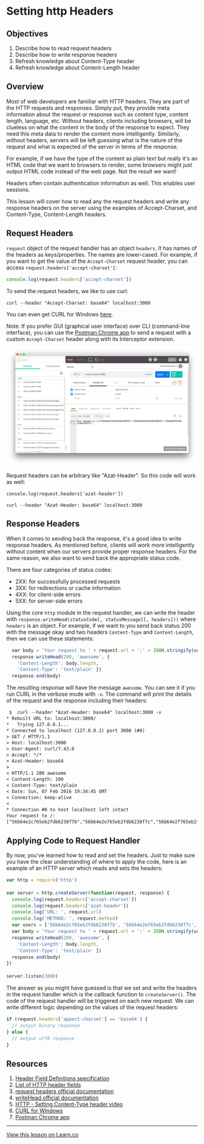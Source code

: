 # Setting http Headers

## Objectives

1. Describe how to read request headers
2. Describe how to write response headers
1. Refresh knowledge about Content-Type header
1. Refresh knowledge about Content-Length header


## Overview

Most of web developers are familiar with HTTP headers. They are part of the HTTP requests and responses. Simply put, they provide meta information about the request or response such as content type, content length, language, etc. Without headers, clients including browsers, will be clueless on what the content in the body of the response to expect. They need this meta data to render the content more intelligently. Similarly, without headers, servers will be left guessing what is the nature of the request and what is expected of the server in terms of the response. 

For example, if we have the type of the content as plain text but really it's an HTML code that we want to browsers to render, some browsers might just output HTML code instead of the web page. Not the result we want!

Headers often contain authentication information as well. This enables user sessions.

This lesson will cover how to read any the request headers and write any response headers on the server using the examples of Accept-Charset, and Content-Type, Content-Length headers.

## Request Headers

`request` object of the request handler has an object `headers`. It has names of the headers as keys/properties. The names are lower-cased. For example, if you want to get the value of the `Accept-Charset` request header, you can access `request.headers['accept-charset']`:

```js
console.log(request.headers['accept-charset'])
```

To send the request headers, we like to use curl:

```
curl --header "Accept-Charset: base64" localhost:3000
```

You can even get CURL for Windows [here](http://www.confusedbycode.com/curl).

Note: If you prefer GUI (graphical user interface) over CLI (command-line interface), you can use the [Postman Chrome app](http://www.getpostman.com) to send a request with a custom `Accept-Charset` header along with its Interceptor extension.

![](postman.png)

Request headers can be arbitrary like "Azat-Header".  So this code will work as well: 

```
console.log(request.headers['azat-header'])
```


```
curl --header "Azat-Header: base64" localhost:3000
```


## Response Headers

When it comes to sending back the response, it's a good idea to write response headers. As mentioned before, clients will work more intelligently without content when our servers provide proper response headers. For the same reason, we also want to send back the appropriate status code. 

There are four categories of status codes:

* 2XX: for successfully processed requests
* 3XX: for redirections or cache information
* 4XX: for client-side errors
* 5XX: for server-side errors

Using the core `http` module in the request handler, we can write the header with `response.writeHead(statusCode[, statusMessage][, headers]))` where `headers` is an object. For example, if we want to you send back status 200 with the message okay and two headers `Content-Type` and `Content-Length`, then we can use these statements:


```js
  var body = 'Your request to ' + request.url + ':' + JSON.stringify(users)
  response.writeHead(200, 'awesome', {
    'Content-Length': body.length,
    'Content-Type': 'text/plain' })
  response.end(body)
```

The resulting response will have the message `awesome`. You can see it if you run CURL in the verbose mode with `-v`. The command will print the details of the request and the response including their headers:

```
 $  curl --header "Azat-Header: base64" localhost:3000 -v
* Rebuilt URL to: localhost:3000/
*   Trying 127.0.0.1...
* Connected to localhost (127.0.0.1) port 3000 (#0)
> GET / HTTP/1.1
> Host: localhost:3000
> User-Agent: curl/7.43.0
> Accept: */*
> Azat-Header: base64
>
< HTTP/1.1 200 awesome
< Content-Length: 100
< Content-Type: text/plain
< Date: Sun, 07 Feb 2016 19:34:45 GMT
< Connection: keep-alive
<
* Connection #0 to host localhost left intact
Your request to /:["56b64e2c765eb2fdb6238f7b","56b64e2e765eb2fdb6238f7c","56b64e2f765eb2fdb6238f7d"]%
```


## Applying Code to Request Handler

By now, you've learned how to read and set the headers. Just to make sure you have the clear understanding of where to apply the code, here is an example of an HTTP server which reads and sets the headers:

```js
var http = require('http')

var server = http.createServer(function(request, response) {
  console.log(request.headers['accept-charset'])
  console.log(request.headers['azat-header'])
  console.log('URL: ', request.url)
  console.log('METHOD: ', request.method)
  var users = ['56b64e2c765eb2fdb6238f7b', '56b64e2e765eb2fdb6238f7c', '56b64e2f765eb2fdb6238f7d']
  var body = 'Your request to ' + request.url + ':' + JSON.stringify(users)
  response.writeHead(200, 'awesome', {
    'Content-Length': body.length,
    'Content-Type': 'text/plain' })
  response.end(body)
})

server.listen(3000)
```

The answer as you might have guessed is that we set and write the headers in the request handler which is the callback function to `createServer()`. The code of the request handler will be triggered on each new request. We can write different logic depending on the values of the request headers:

```js
if (request.headers['appect-charset'] == 'base64') {
  // output binary response
} else {
  // output utf8 response
}
```

## Resources

1. [Header Field Definitions specification](https://www.w3.org/Protocols/rfc2616/rfc2616-sec14.html)
2. [List of HTTP header fields](https://en.wikipedia.org/wiki/List_of_HTTP_header_fields)
1. [request headers official documentation](https://nodejs.org/api/http.html#http_message_headers)
1. [writeHead official documentation](https://nodejs.org/api/http.html#http_response_writehead_statuscode_statusmessage_headers)
2. [HTTP - Setting Content-Type header video](https://www.youtube.com/watch?v=P6MHXU2Vu1s)
3. [CURL for Windows](http://www.confusedbycode.com/curl)
3. [Postman Chrome app](http://www.getpostman.com)


---

<a href='https://learn.co/lessons/node-http-headers' data-visibility='hidden'>View this lesson on Learn.co</a>

